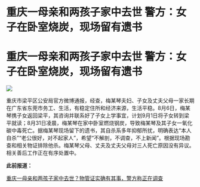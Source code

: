 # 重庆一母亲和两孩子家中去世 警方：女子在卧室烧炭，现场留有遗书

# 重庆一母亲和两孩子家中去世 警方：女子在卧室烧炭，现场留有遗书

![](https://inews.gtimg.com/om_bt/OsinRo4jJ-p3sPLc8C3mBStGriCJ0jjoaKFFxlBCWKcIUAA/1000)

重庆市梁平区公安局官方微博通报，经查，梅某琴夫妇、子女及丈夫父母一家长期在广东省东莞市务工、生活，有稳定住所和经济来源，生活平稳。8月6日，梅某琴携子女返回梁平，其咨询并联系好了子女上学事宜，计划9月1日将子女转到梁平就读；8月31日凌晨，梅某琴在家中卧室燃烧钢炭，导致梅某琴及其子女一氧化碳中毒死亡。据梅某琴现场留下的遗书，其自杀系多年抑郁所扰，明确表达“本人自杀”“老公很好，对不起家人”，希望“不解剖，不调查，不上新闻”。根据现场勘查和相关物证排除他杀。梅某琴父母、丈夫及丈夫父母对三人死亡原因没有异议。相关善后工作正在有序处置中。

**此前报道：**

[重庆一母亲和两孩子家中去世？物管证实确有其事，警方称正在调查 ](https://new.qq.com/rain/a/20230902A06CRG00)

